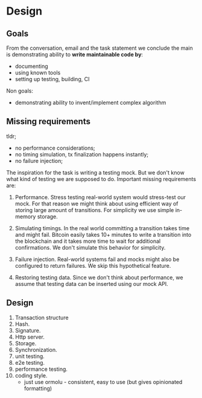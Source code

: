# Design

## Goals

From the conversation, email and the task statement we conclude the main is
demonstrating ability to **write maintainable code by**:
+ documenting
+ using known tools
+ setting up testing, building, CI

Non goals:
+ demonstrating ability to invent/implement complex algorithm

## Missing requirements

tldr;
+ no performance considerations;
+ no timing simulation, tx finalization happens instantly;
+ no failure injection;

The inspiration for the task is writing a testing mock. But we don't know what
kind of testing we are supposed to do. Important missing requirements are:
1. Performance. Stress testing real-world system would stress-test our mock. For
   that reason we might think about using efficient way of storing large amount
   of transitions. For simplicity we use simple in-memory storage.
   
2. Simulating timings. In the real world committing a transition takes time and
   might fail. Bitcoin easily takes 10+ minutes to write a transition into the
   blockchain and it takes more time to wait for additional confirmations. We
   don't simulate this behavior for simplicity.

3. Failure injection. Real-world systems fail and mocks might also be configured
   to return failures. We skip this hypothetical feature.
   
4. Restoring testing data. Since we don't think about performance, we assume
   that testing data can be inserted using our mock API.

## Design 

1. Transaction structure 
2. Hash.
3. Signature.
4. Http server.
5. Storage.
6. Synchronization.
7. unit testing.
8. e2e testing.
9. performance testing.
10. coding style.
    + just use ormolu - consistent, easy to use (but gives opinionated formatting)

